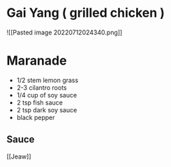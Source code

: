 # Gai Yang ( grilled chicken ) 

![[Pasted image 20220712024340.png]]


# Maranade
- 1/2 stem lemon grass
- 2-3 cilantro roots
- 1/4 cup of soy sauce
- 2 tsp fish sauce
- 2 tsp dark soy sauce
- black pepper


## Sauce 
[[Jeaw]]

